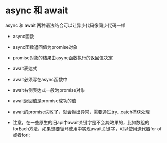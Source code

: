 # async 和 await
async 和 await 两种语法结合可以让异步代码像同步代码一样
+ async函数
+   async函数返回值为promise对象
+   promise对象的结果由async函数执行的返回值决定

+ await表达式
+   await必须写在async函数中
+   await右侧表达式一般为promise对象
+   await返回值是promise成功的值
+   await的promise失败了，就会抛出异常，需要通过try...catch捕获处理


+   注意，在一些原生的旧api中await关键字是不会其效果的，比如数组的forEach方法，如果想要循环使用中实现await关键字，可以使用迭代器for of或者fori;

